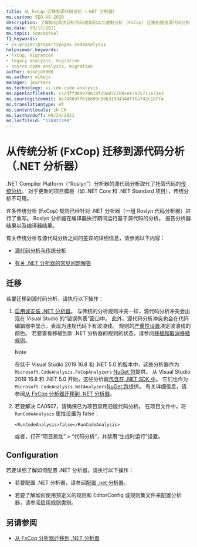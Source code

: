 ```yaml
---
title: 从 FxCop 迁移到源代码分析（.NET 分析器）
ms.custom: SEO-VS-2020
description: 了解如何首次分析代码或如何从二进制分析 (FxCop) 迁移到使用源代码分析（.NET 分析器）分析托管代码的新方法。
ms.date: 09/17/2021
ms.topic: conceptual
f1_keywords:
- vs.projectpropertypages.codeanalysis
helpviewer_keywords:
- FxCop, migration
- legacy analysis, migration
- source code analysis, migration
author: mikejo5000
ms.author: mikejo
manager: jmartens
ms.technology: vs-ide-code-analysis
ms.openlocfilehash: c1cdffdd0970818f19a07c188cee7a75711e73e3
ms.sourcegitcommit: 8e74969ff61b609c89b3139434dff5a742c18ff4
ms.translationtype: HT
ms.contentlocale: zh-CN
ms.lasthandoff: 09/24/2021
ms.locfileid: "128427390"
---
```

# <a name="migrate-from-legacy-analysis-fxcop-to-source-analysis-net-analyzers"></a>从传统分析 (FxCop) 迁移到源代码分析（.NET 分析器）

.NET Compiler Platform（“Roslyn”）分析器的源代码分析取代了托管代码的[传统分析](../code-quality/code-analysis-for-managed-code-overview.md)。 对于更新的项目模板（如 .NET Core 和 .NET Standard 项目），传统分析不可用。

许多传统分析 (FxCop) 规则已经针对 .NET 分析器（一组 Roslyn 代码分析器）进行了重写。 Roslyn 分析器在编译器执行期间运行基于源代码的分析。 报告分析器结果以及编译器结果。

有关传统分析与源代码分析之间的差异的详细信息，请参阅以下内容：

- [源代码分析与传统分析](../code-quality/net-analyzers-faq.yml#what-s-the-difference-between-legacy-fxcop-and--net-analyzers-)

- [有关 .NET 分析器的常见问题解答](../code-quality/net-analyzers-faq.yml)

## <a name="migration"></a>迁移

若要迁移到源代码分析，请执行以下操作：

1. [启用或安装 .NET 分析器](install-net-analyzers.md)。 与传统的分析规则冲突一样，源代码分析冲突会出现在 Visual Studio 的“错误列表”窗口中。 此外，源代码分析冲突也会在代码编辑器中显示，表现为违规代码下有波浪线。 规则的[严重性设置](../code-quality/use-roslyn-analyzers.md#configure-severity-levels)决定波浪线的颜色。 若要查看移植到新 .NET 分析器的规则的状态，请参阅[移植和取消移植规则](../code-quality/fxcop-rule-port-status.md)。

   > [!NOTE]
   > 在低于 Visual Studio 2019 16.8 和 .NET 5.0 的版本中，这些分析器作为 `Microsoft.CodeAnalysis.FxCopAnalyzers` [NuGet 包](https://www.nuget.org/packages/Microsoft.CodeAnalysis.FxCopAnalyzers)提供。 从 Visual Studio 2019 16.8 和 .NET 5.0 开始，这些分析器[包含在 .NET SDK 中](/dotnet/fundamentals/code-analysis/overview)。 它们也作为 `Microsoft.CodeAnalysis.NetAnalyzers`[NuGet 包](https://www.nuget.org/packages/Microsoft.CodeAnalysis.NetAnalyzers)提供。 有关详细信息，请参阅[从 FxCop 分析器迁移到 .NET 分析器](migrate-from-fxcop-analyzers-to-net-analyzers.md)。

1. 若要解决 CA0507，请确保已为项目禁用旧版代码分析。 在项目文件中，将 `RunCodeAnalysis` 属性设置为 false：

   `<RunCodeAnalysis>false</RunCodeAnalysis>`

   或者，打开“项目属性” > “代码分析”，并禁用“生成时运行”设置。

## <a name="configuration"></a>Configuration

若要详细了解如何配置 .NET 分析器，请执行以下操作：

- 若要配置 .NET 分析器，请参阅[配置 .net 分析器](/dotnet/fundamentals/code-analysis/code-quality-rule-options)。

- 若要了解如何使用预定义的规则和 EditorConfig 或规则集文件来配置分析器，请参阅[启用规则类别](/dotnet/fundamentals/code-analysis/code-quality-rule-options)。

## <a name="see-also"></a>另请参阅

- [从 FxCop 分析器迁移到 .NET 分析器](migrate-from-fxcop-analyzers-to-net-analyzers.md)
